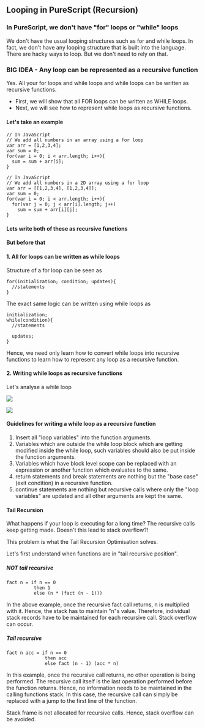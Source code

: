 ## Looping in PureScript (Recursion)

### In PureScript, we don't have "for" loops or "while" loops
We don't have the usual looping structures such as for and while loops. In fact, we don't have any looping structure that is built into the language. There are hacky ways to loop. But we don't need to rely on that.

### BIG IDEA - Any loop can be represented as a recursive function
Yes. All your for loops and while loops and while loops can be written as recursive functions.

* First, we will show that all FOR loops can be written as WHILE loops.
* Next, we will see how to represent while loops as recursive functions.

#### Let's take an example
```
// In JavaScript
// We add all numbers in an array using a for loop
var arr = [1,2,3,4];
var sum = 0;
for(var i = 0; i < arr.length; i++){
  sum = sum + arr[i];
}
```
```
// In JavaScript
// We add all numbers in a 2D array using a for loop
var arr = [[1,2,3,4], [1,2,3,4]];
var sum = 0;
for(var i = 0; i < arr.length; i++){
  for(var j = 0; j < arr[i].length; j++)
    sum = sum + arr[i][j];
}
```

#### Lets write both of these as recursive functions
#### But before that

#### 1. All for loops can be written as while loops
Structure of a for loop can be seen as
```
for(initialization; condition; updates){
  //statements
}
```
The exact same logic can be written using while loops as
```
initialization;
while(condition){
  //statements

  updates;
}
```
Hence, we need only learn how to convert while loops into recursive functions to learn how to represent any loop as a recursive function.

#### 2. Writing while loops as recursive functions

Let's analyse a while loop

![](https://i.imgur.com/LVBwAQ2.png)

![](https://i.imgur.com/1jm92I5.png)

#### Guidelines for writing a while loop as a recursive function
1. Insert all "loop variables" into the function arguments.
2. Variables which are outside the while loop block which are getting modified inside the while loop, such variables should also be put inside the function arguments.
3. Variables which have block level scope can be replaced with an expression or another function which evaluates to the same.
4. return statements and break statements are nothing but the "base case"(exit condition) in a recursive function.
5. continue statements are nothing but recursive calls where only the "loop variables" are updated and all other arguments are kept the same.

#### Tail Recursion

What happens if your loop is executing for a long time? The recursive calls keep getting made. Doesn't this lead to stack overflow?!

This problem is what the Tail Recursion Optimisation solves.

Let's first understand when functions are in "tail recursive position".
##### NOT tail recursive
```
fact n = if n == 0
          then 1
          else (n * (fact (n - 1)))
```
In the above example, once the recursive fact call returns, n is multiplied with it. Hence, the stack has to maintain "n"s value. Therefore, individual stack records have to be maintained for each recursive call. Stack overflow can occur.

##### Tail recursive
```
fact n acc = if n == 0
              then acc
              else fact (n - 1) (acc * n)
```
In this example, once the recursive call returns, no other operation is being performed. The recursive call itself is the last operation performed before the function returns. Hence, no information needs to be maintained in the calling functions stack. In this case, the recursive call can simply be replaced with a jump to the first line of the function.

Stack frame is not allocated for recursive calls. Hence, stack overflow can be avoided.
